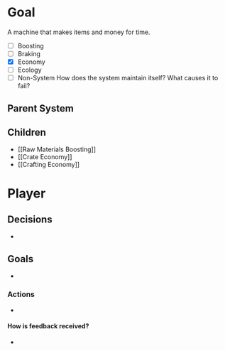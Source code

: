 # Goal
A machine that makes items and money for time.
- [ ] Boosting
- [ ] Braking
- [x] Economy
- [ ] Ecology
- [ ] Non-System
How does the system maintain itself? What causes it to fail?

## Parent System

## Children
- [[Raw Materials Boosting]]
- [[Crate Economy]]
- [[Crafting Economy]]
# Player
## Decisions
- 
## Goals
- 
### Actions
- 
#### How is feedback received?
- 
